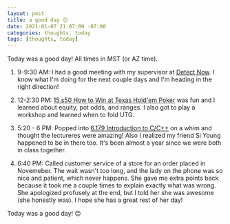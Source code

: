 ```yaml
---
layout: post
title: a good day 😊
date: 2021-01-07 21:07:00 -07:00
categories: thoughts, today
tags: [thoughts, today]
---
```

Today was a good day! All times in MST (or AZ time).

1. 9-9:30 AM: I had a good meeting with my supervisor at <a href="https://www.detectnow.com/">Detect Now</a>. I know what I'm doing for the next couple days and I'm heading in the right direction!

2. 12-2:30 PM: <a href="https://ocw.mit.edu/courses/sloan-school-of-management/15-s50-how-to-win-at-texas-holdem-poker-january-iap-2016/">15.s50 How to Win at Texas Hold'em Poker</a> was fun and I learned about equity, pot odds, and ranges. I also got to play a workshop and learned when to fold UTG.

3. 5:20 - 6 PM: Popped into <a href="https://www.eecs.mit.edu/academics-admissions/academic-information/eecs-iap-classes-2021">6.179 Introduction to C/C++</a> on a whim and thought the lectureres were amazing! Also I realized my friend Si Young happened to be in there too. It's been almost a year since we were both in class together.

4. 6:40 PM: Called customer service of a store for an order placed in Novemeber. The wait wasn't too long, and the lady on the phone was so nice and patient, which never happens. She gave me extra points back because it took me a couple times to explain exactly what was wrong. She apologized profusely at the end, but I told her she was awesome (she honestly was). I hope she has a great rest of her day!

Today was a good day! 😊
